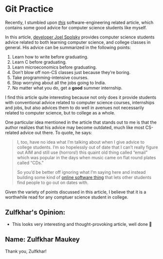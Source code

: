 # Git Practice

Recently, I stumbled upon [_this_](https://www.joelonsoftware.com/2005/01/02/advice-for-computer-science-college-students/) software-engineering related article, which contains some good advice for computer science students like myself.

In this article, [developer Joel Spolsky](https://www.joelonsoftware.com/about-me/) provides computer science students advice related to both learning computer science, and college classes in general. His advice can be summarized in the following points:

1. Learn how to write before graduating.
2. Learn C before graduating.
3. Learn microeconomics before graduating.
4. Don’t blow off non-CS classes just because they’re boring.
5. Take programming-intensive courses.
6. Stop worrying about all the jobs going to India.
7. No matter what you do, get a **good** summer internship.

I find this article quite interesting because not only does it provide students with conventional advice related to computer science courses, internships and jobs, but also advices them to do well in avenues not necessarily related to computer science, but to college as a whole.

One particular idea mentioned in the article that stands out to me is that the author realizes that his advice may become outdated, much like most CS-related advice out there. To quote, he says:

> I, too, have no idea what I’m talking about when I give advice to college students. I’m so hopelessly out of date that I can’t really figure out AIM and still use (horrors!) this quaint old thing called “email” which was popular in the days when music came on flat round plates called “CDs.”
>
> So you’d be better off ignoring what I’m saying here and instead building some kind of [online software thing](http://www.thefacebook.com/) that lets other students find people to go out on dates with.

Given the variety of points discussed in this article, I believe that it is a worthwhile read for any comptuer science student in college.

Zulfkhar's Opinion:
-----------

* This looks very interesting and thought-provoking article, well done 🚀

Name: Zulfkhar Maukey
-----------

Thank you, Zulfkhar!